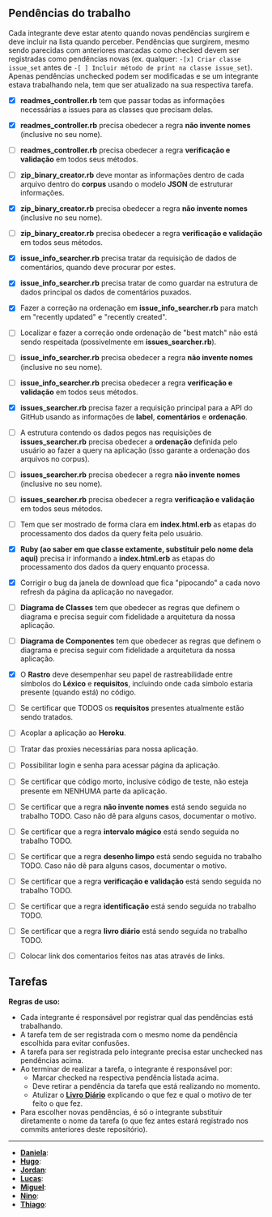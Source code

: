 ## Pendências do trabalho
Cada integrante deve estar atento quando novas pendências surgirem e deve incluir na lista quando perceber. Pendências que surgirem, mesmo sendo parecidas com anteriores marcadas como checked devem ser registradas como pendências novas (ex. qualquer: `-[x] Criar classe issue_set` antes de `-[ ] Incluir método de print na classe issue_set`). Apenas pendências unchecked podem ser modificadas e se um integrante estava trabalhando nela, tem que ser atualizado na sua respectiva tarefa.
- [x] **readmes_controller.rb** tem que passar todas as informações necessárias a issues para as classes que precisam delas.
- [x] **readmes_controller.rb** precisa obedecer a regra **não invente nomes** (inclusive no seu nome).
- [ ] **readmes_controller.rb** precisa obedecer a regra **verificação e validação** em todos seus métodos.
- [ ] **zip_binary_creator.rb** deve montar as informações dentro de cada arquivo dentro do **corpus** usando o modelo **JSON** de estruturar informações.
- [x] **zip_binary_creator.rb** precisa obedecer a regra **não invente nomes** (inclusive no seu nome).
- [ ] **zip_binary_creator.rb** precisa obedecer a regra **verificação e validação** em todos seus métodos.
- [x] **issue_info_searcher.rb** precisa tratar da requisição de dados de comentários, quando deve procurar por estes.
- [x] **issue_info_searcher.rb** precisa tratar de como guardar na estrutura de dados principal os dados de comentários puxados.
- [x] Fazer a correção na ordenação em **issue_info_searcher.rb** para match em "recently updated" e "recently created".
- [ ] Localizar e fazer a correção onde ordenação de "best match" não está sendo respeitada (possivelmente em **issues_searcher.rb**).
- [ ] **issue_info_searcher.rb** precisa obedecer a regra **não invente nomes** (inclusive no seu nome).
- [ ] **issue_info_searcher.rb** precisa obedecer a regra **verificação e validação** em todos seus métodos.
- [x] **issues_searcher.rb** precisa fazer a requisição principal para a API do GitHub usando as informações de **label**, **comentários** e **ordenação**.
- [ ] A estrutura contendo os dados pegos nas requisições de **issues_searcher.rb** precisa obedecer a **ordenação** definida pelo usuário ao fazer a query na aplicação (isso garante a ordenação dos arquivos no corpus).
- [ ] **issues_searcher.rb** precisa obedecer a regra **não invente nomes** (inclusive no seu nome).
- [ ] **issues_searcher.rb** precisa obedecer a regra **verificação e validação** em todos seus métodos.
- [ ] Tem que ser mostrado de forma clara em **index.html.erb** as etapas do processamento dos dados da query feita pelo usuário.
- [x] **Ruby (ao saber em que classe extamente, substituir pelo nome dela aqui)** precisa ir informando a **index.html.erb** as etapas do processamento dos dados da query enquanto processa.
- [x] Corrigir o bug da janela de download que fica "pipocando" a cada novo refresh da página da aplicação no navegador.
- [ ] **Diagrama de Classes** tem que obedecer as regras que definem o diagrama e precisa seguir com fidelidade a arquitetura da nossa aplicação.
- [ ] **Diagrama de Componentes** tem que obedecer as regras que definem o diagrama e precisa seguir com fidelidade a arquitetura da nossa aplicação.
- [x] O **Rastro** deve desempenhar seu papel de rastreabilidade entre símbolos do **Léxico** e **requisitos**, incluindo onde cada símbolo estaria presente (quando está) no código.
- [ ] Se certificar que TODOS os **requisitos** presentes atualmente estão sendo tratados.
- [ ] Acoplar a aplicação ao **Heroku**.
- [ ] Tratar das proxies necessárias para nossa aplicação.
- [ ] Possibilitar login e senha para acessar página da aplicação.
- [ ] Se certificar que código morto, inclusive código de teste, não esteja presente em NENHUMA parte da aplicação.
- [ ] Se certificar que a regra **não invente nomes** está sendo seguida no trabalho TODO. Caso não dê para alguns casos, documentar o motivo.
- [ ] Se certificar que a regra **intervalo mágico** está sendo seguida no trabalho TODO.
- [ ] Se certificar que a regra **desenho limpo** está sendo seguida no trabalho TODO. Caso não dê para alguns casos, documentar o motivo.
- [ ] Se certificar que a regra **verificação e validação** está sendo seguida no trabalho TODO.
- [ ] Se certificar que a regra **identificação** está sendo seguida no trabalho TODO.
- [ ] Se certificar que a regra **livro diário** está sendo seguida no trabalho TODO.
- [ ] Colocar link dos comentarios feitos nas atas através de links.


## Tarefas
**Regras de uso:**
- Cada integrante é responsável por registrar qual das pendências está trabalhando.
- A tarefa tem de ser registrada com o mesmo nome da pendência escolhida para evitar confusões.
- A tarefa para ser registrada pelo integrante precisa estar unchecked nas pendências acima.
- Ao terminar de realizar a tarefa, o integrante é responsável por:
  - Marcar checked na respectiva pendência listada acima.
  - Deve retirar a pendência da tarefa que está realizando no momento.
  - Atulizar o **[Livro Diário](https://github.com/danielamaksoud/INF1629TerceiroTrabalho/blob/master/Documenta%C3%A7%C3%A3o/DIARIO.md)** explicando o que fez e qual o motivo de ter feito o que fez.
- Para escolher novas pendências, é só o integrante substituir diretamente o nome da tarefa (o que fez antes estará registrado nos commits anteriores deste repositório).

---------------------------------

- **[Daniela](https://github.com/danielamaksoud)**:
- **[Hugo](https://github.com/hipsterHiken)**:
- **[Jordan](https://github.com/jordan2R)**:
- **[Lucas](https://github.com/lucasdebatin)**:
- **[Miguel](https://github.com/pingam)**:
- **[Nino](https://github.com/ninofabrizio)**:
- **[Thiago](https://github.com/thiagola92)**: 

